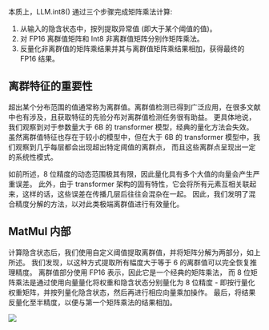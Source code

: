




本质上，LLM.int8() 通过三个步骤完成矩阵乘法计算:

1. 从输入的隐含状态中，按列提取异常值 (即大于某个阈值的值)。
2. 对 FP16 离群值矩阵和 Int8 非离群值矩阵分别作矩阵乘法。
3. 反量化非离群值的矩阵乘结果并其与离群值矩阵乘结果相加，获得最终的 FP16 结果。




## 离群特征的重要性
超出某个分布范围的值通常称为离群值。离群值检测已得到广泛应用，在很多文献中也有涉及，且获取特征的先验分布对离群值检测任务很有助益。
更具体地说，我们观察到对于参数量大于 6B 的 transformer 模型，经典的量化方法会失效。
虽然离群值特征也存在于较小的模型中，但在大于 6B 的 transformer 模型中，我们观察到几乎每层都会出现超出特定阈值的离群点，
而且这些离群点呈现出一定的系统性模式。


如前所述，8 位精度的动态范围极其有限，因此量化具有多个大值的向量会产生严重误差。
此外，由于 transformer 架构的固有特性，它会将所有元素互相关联起来，这样的话，这些误差在传播几层后往往会混杂在一起。
因此，我们发明了混合精度分解的方法，以对此类极端离群值进行有效量化。



## MatMul 内部
计算隐含状态后，我们使用自定义阈值提取离群值，并将矩阵分解为两部分，如上所述。
我们发现，以这种方式提取所有幅度大于等于 6 的离群值可以完全恢复推理精度。
离群值部分使用 FP16 表示，因此它是一个经典的矩阵乘法，
而 8 位矩阵乘法是通过使用向量量化将权重和隐含状态分别量化为 8 位精度 - 即按行量化权重矩阵，并按列量化隐含状态，然后再进行相应向量乘加操作。
最后，将结果反量化至半精度，以便与第一个矩阵乘法的结果相加。

![](https://huggingface.co/blog/assets/96_hf_bitsandbytes_integration/Matmul.png)






